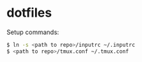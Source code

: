 dotfiles
========

Setup commands:

```bash
$ ln -s <path to repo>/inputrc ~/.inputrc
$ <path to repo>/tmux.conf ~/.tmux.conf
```
